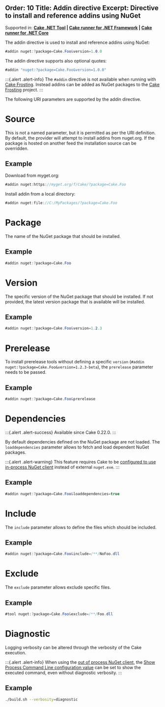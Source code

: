 Order: 10
Title: Addin directive
Excerpt: Directive to install and reference addins using NuGet
---

Supported in: **[Cake .NET Tool] | [Cake runner for .NET Framework] | [Cake runner for .NET Core]**

The addin directive is used to install and reference addins using NuGet:

```csharp
#addin nuget:?package=Cake.Foo&version=1.0.0
```

The addin directive supports also optional quotes:

```csharp
#addin "nuget:?package=Cake.Foo&version=1.0.0"
```

:::{.alert .alert-info}
The `#addin` directive is not available when running with [Cake Frosting].
Instead addins can be added as NuGet packages to the [Cake Frosting] project.
:::

The following URI parameters are supported by the addin directive.

# Source

This is not a named parameter, but it is permitted as per the URI definition.
By default, the provider will attempt to install addins from nuget.org.
If the package is hosted on another feed the installation source can be overridden.

## Example

Download from myget.org:

```csharp
#addin nuget:https://myget.org/f/Cake/?package=Cake.Foo
```

Install addin from a local directory:

```csharp
#addin nuget:file://C:/MyPackages/?package=Cake.Foo
```

# Package

The name of the NuGet package that should be installed.

## Example

```csharp
#addin nuget:?package=Cake.Foo
```

# Version

The specific version of the NuGet package that should be installed.
If not provided, the latest version package that is available will be installed.

## Example

```csharp
#addin nuget:?package=Cake.Foo&version=1.2.3
```

# Prerelease

To install prerelease tools without defining a specific `version` (`#addin nuget:?package=Cake.Foo&version=1.2.3-beta`), the `prerelease` parameter needs to be passed.

## Example

```csharp
#addin nuget:?package=Cake.Foo&prerelease
```

# Dependencies

:::{.alert .alert-success}
Available since Cake 0.22.0.
:::

By default dependencies defined on the NuGet package are not loaded.
The `loaddependencies` parameter allows to fetch and load dependent NuGet packages.

:::{.alert .alert-warning}
This feature requires Cake to be [configured to use in-process NuGet client] instead of external `nuget.exe`.
:::

## Example

```csharp
#addin nuget:?package=Cake.Foo&loaddependencies=true
```

# Include

The `include` parameter allows to define the files which should be included.

## Example

```csharp
#addin nuget:?package=Cake.Foo&include=/**/NoFoo.dll
```

# Exclude

The `exclude` parameter allows exclude specific files.

## Example

```csharp
#tool nuget:?package=Cake.Foo&exclude=/**/Foo.dll
```

# Diagnostic

Logging verbosity can be altered through the verbosity of the Cake execution.

:::{.alert .alert-info}
When using the [out of process NuGet client], the [Show Process Command Line configuration value]
can be set to show the executed command, even without diagnostic verbosity.
:::

## Example

```bash
./build.sh --verbosity=diagnostic
```

[Cake .NET Tool]: /docs/running-builds/runners/dotnet-tool
[Cake Frosting]: /docs/running-builds/runners/cake-frosting
[Cake runner for .NET Framework]: /docs/running-builds/runners/deprecated/cake-runner-for-dotnet-framework
[Cake runner for .NET Core]: /docs/running-builds/runners/deprecated/cake-runner-for-dotnet-core
[configured to use in-process NuGet client]: /docs/running-builds/configuration/default-configuration-values#in-process-nuget-installation
[out of process NuGet client]: /docs/running-builds/configuration/default-configuration-values#in-process-nuget-installation
[Show Process Command Line configuration value]: /docs/running-builds/configuration/default-configuration-values#show-process-command-line